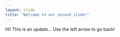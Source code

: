 ```yaml
---
layout: slide
title: "Welcome to our second slide!"
---
```

Hi! This is an update...
Use the left arrow to go back!